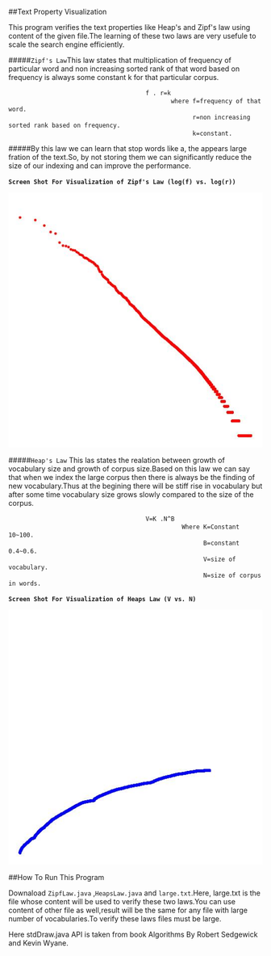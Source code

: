 ##Text Property Visualization

This program verifies the text properties like Heap's and Zipf's law using content of the given file.The learning of these two laws are very usefule to scale the search engine efficiently.

#####`Zipf's Law`This law states that multiplication of frequency of particular word and non increasing sorted rank of that word based on frequency is always some constant k for that particular corpus.

                                          f . r=k
                                                 where f=frequency of that word.
                                                       r=non increasing sorted rank based on frequency.
                                                       k=constant.
                                                         
#####By this law we can learn that stop words like a, the appears large fration of the text.So, by not storing them we can significantly reduce the size of our indexing and can improve the performance.

**`Screen Shot For Visualization of Zipf's Law (log(f) vs. log(r))`**

![alt text](Zipfs.jpg "Zipf's Law")

#####`Heap's Law` This las states the realation between growth of vocabulary size and growth of corpus size.Based on this law we can say that when we index the large corpus then there is always be the finding of new vocabulary.Thus at the begining there will be stiff rise in vocabulary but after some time vocabulary size grows slowly compared to the size of the corpus.

                                          V=K .N^B    
                                                    Where K=Constant 10~100.
                                                          B=constant 0.4~0.6.
                                                          V=size of vocabulary.
                                                          N=size of corpus in words.
                                          
**`Screen Shot For Visualization of Heaps Law (V vs. N)`**

![alt text](Heaps.jpg "Heap's Law")                                                          

##How To Run This Program

Downaload `ZipfLaw.java` ,`HeapsLaw.java` and `large.txt`.Here, large.txt is the file whose content will be used to verify these two laws.You can use content of other file as well,result will be the same for any file with large number of vocabularies.To verify these laws files must be large.

Here stdDraw.java API is taken from book Algorithms By Robert Sedgewick and Kevin Wyane.
